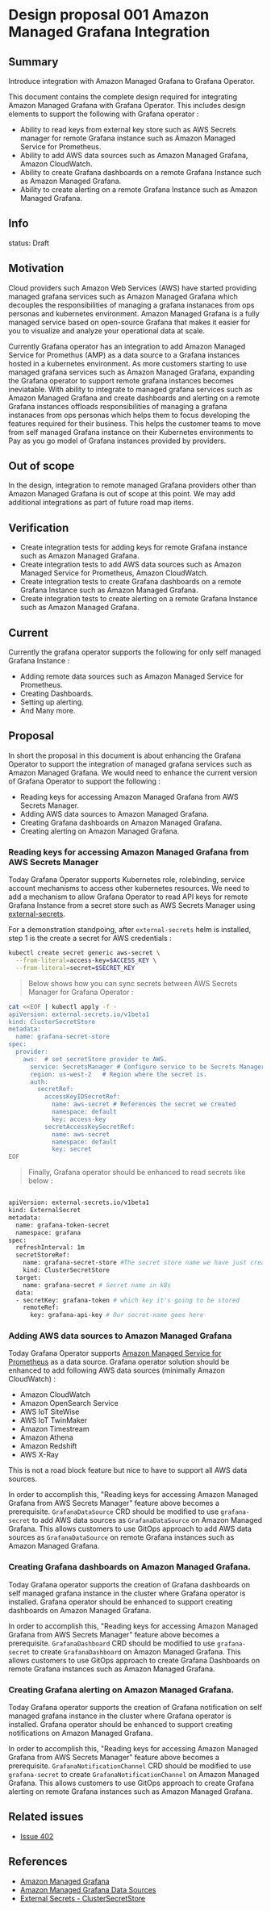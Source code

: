 # Design proposal 001 Amazon Managed Grafana Integration

## Summary

Introduce integration with Amazon Managed Grafana to Grafana Operator.

This document contains the complete design required for integrating Amazon Managed Grafana with Grafana Operator.
This includes design elements to support the following with Grafana operator :
- Ability to read keys from external key store such as AWS Secrets manager for remote Grafana instance such as Amazon Managed Service for Prometheus.
- Ability to add AWS data sources such as Amazon Managed Grafana, Amazon CloudWatch.
- Ability to create Grafana dashboards on a remote Grafana Instance such as Amazon Managed Grafana.
- Ability to create alerting on a remote Grafana Instance such as Amazon Managed Grafana.

## Info

status: Draft

## Motivation

Cloud providers such Amazon Web Services (AWS) have started providing managed grafana services such as Amazon Managed Grafana which decouples the responsibilities of managing a grafana instanaces from ops personas and kubernetes environment. Amazon Managed Grafana is a fully managed service based on open-source Grafana that makes it easier for you to visualize and analyze your operational data at scale.

Currently Grafana operator has an integration to add Amazon Managed Service for Promethus (AMP) as a data source to a Grafana instances hosted in a kubernetes environment. As more customers starting to use managed grafana services such as Amazon Managed Grafana, expanding the Grafana operator to support remote grafana instances becomes ineviatable. With ability to integrate to managed grafana services such as Amazon Managed Grafana and create dashboards and alerting on a remote Grafana instances offloads responsibilities of managing a grafana instanaces from ops personas which helps them to focus developing the features required for their business. This helps the customer teams to move from self managed Grafana instance on their Kubernetes environments to Pay as you go model of Grafana instances provided by providers.

## Out of scope

In the design, integration to remote managed Grafana providers other than Amazon Managed Grafana is out of scope at this point. We may add additional integrations as part of future road map items.

## Verification

- Create integration tests for adding keys for remote Grafana instance such as Amazon Managed Grafana.
- Create integration tests to add AWS data sources such as Amazon Managed Service for Prometheus, Amazon CloudWatch.
- Create integration tests to create Grafana dashboards on a remote Grafana Instance such as Amazon Managed Grafana.
- Create integration tests to create alerting on a remote Grafana Instance such as Amazon Managed Grafana.

## Current

Currently the grafana operator supports the following for only self managed Grafana Instance :
- Adding remote data sources such as Amazon Managed Service for Prometheus.
- Creating Dashboards.
- Setting up alerting.
- And Many more.


## Proposal

In short the proposal in this document is about enhancing the Grafana Operator to support the integration of managed grafana services such as Amazon Managed Grafana. We would need to enhance the current version of Grafana Operator to support the following :

- Reading keys for accessing Amazon Managed Grafana from AWS Secrets Manager.
- Adding AWS data sources to Amazon Managed Grafana.
- Creating Grafana dashboards on Amazon Managed Grafana.
- Creating alerting on Amazon Managed Grafana.

### Reading keys for accessing Amazon Managed Grafana from AWS Secrets Manager

Today Grafana Operator supports Kubernetes role, rolebinding, service account mechanisms to access other kubernetes resources. We need to add a mechanism to allow Grafana Operator to read API keys for remote Grafana Instance from a secret store such as AWS Secrets Manager using [external-secrets](https://github.com/external-secrets/external-secrets). 

For a demonstration standpoing, after `external-secrets` helm is installed, step 1 is the create a secret for AWS credentials :

```.bash
kubectl create secret generic aws-secret \
  --from-literal=access-key=$ACCESS_KEY \
  --from-literal=secret=$SECRET_KEY
```

> Below shows how you can sync secrets between AWS Secrets Manager for Grafana Operator :

```.bash
cat <<EOF | kubectl apply -f - 
apiVersion: external-secrets.io/v1beta1
kind: ClusterSecretStore
metadata:
  name: grafana-secret-store
spec:
  provider:
    aws:  # set secretStore provider to AWS.
      service: SecretsManager # Configure service to be Secrets Manager
      region: us-west-2   # Region where the secret is.
      auth:
        secretRef:
          accessKeyIDSecretRef: 
            name: aws-secret # References the secret we created
            namespace: default
            key: access-key  
          secretAccessKeySecretRef:
            name: aws-secret
            namespace: default
            key: secret
EOF
```

> Finally, Grafana operator should be enhanced to read secrets like below :

```.bash

apiVersion: external-secrets.io/v1beta1
kind: ExternalSecret
metadata:
  name: grafana-token-secret
  namespace: grafana
spec:
  refreshInterval: 1m
  secretStoreRef:
    name: grafana-secret-store #The secret store name we have just created.
    kind: ClusterSecretStore
  target:
    name: grafana-secret # Secret name in k8s
  data:
  - secretKey: grafana-token # which key it's going to be stored
    remoteRef:
      key: grafana-api-key # Our secret-name goes here
```


### Adding AWS data sources to Amazon Managed Grafana

Today Grafana Operator supports [Amazon Managed Service for Prometheus](https://github.com/grafana-operator/grafana-operator/blob/master/deploy/examples/datasources/AWS-Prometheus.yaml) as a data source. Grafana operator solution should be enhanced to add following AWS data sources (minimally Amazon CloudWatch) :
- Amazon CloudWatch
- Amazon OpenSearch Service
- AWS IoT SiteWise
- AWS IoT TwinMaker
- Amazon Timestream
- Amazon Athena
- Amazon Redshift
- AWS X-Ray

This is not a road block feature but nice to have to support all AWS data sources.

In order to accomplish this, "Reading keys for accessing Amazon Managed Grafana from AWS Secrets Manager" feature above becomes a prerequisite. `GrafanaDataSource` CRD should be modified to use `grafana-secret` to add AWS data sources as `GrafanaDataSource` on Amazon Managed Grafana. This allows customers to use GitOps approach to add AWS data sources as `GrafanaDataSource` on remote Grafana instances such as Amazon Managed Grafana.

### Creating Grafana dashboards on Amazon Managed Grafana.

Today Grafana operator supports the creation of Grafana dashboards on self managed grafana instance in the cluster where Grafana operator is installed. Grafana operator should be enhanced to support creating dashboards on Amazon Managed Grafana. 

In order to accomplish this, "Reading keys for accessing Amazon Managed Grafana from AWS Secrets Manager" feature above becomes a prerequisite. `GrafanaDashboard` CRD should be modified to use `grafana-secret` to create `GrafanaDashboard` on Amazon Managed Grafana. This allows customers to use GitOps approach to create Grafana Dashboards on remote Grafana instances such as Amazon Managed Grafana.

### Creating Grafana alerting on Amazon Managed Grafana.

Today Grafana operator supports the creation of Grafana notification on self managed grafana instance in the cluster where Grafana operator is installed. Grafana operator should be enhanced to support creating notifications on Amazon Managed Grafana. 

In order to accomplish this, "Reading keys for accessing Amazon Managed Grafana from AWS Secrets Manager" feature above becomes a prerequisite. `GrafanaNotificationChannel` CRD should be modified to use `grafana-secret` to create `GrafanaNotificationChannel` on Amazon Managed Grafana. This allows customers to use GitOps approach to create Grafana alerting on remote Grafana instances such as Amazon Managed Grafana.

## Related issues

- [Issue 402](https://github.com/grafana-operator/grafana-operator/issues/402)

## References

- [Amazon Managed Grafana](https://docs.aws.amazon.com/grafana/latest/userguide/what-is-Amazon-Managed-Service-Grafana.html)
- [Amazon Managed Grafana Data Sources](https://docs.aws.amazon.com/grafana/latest/userguide/AMG-data-sources.html)
- [External Secrets - ClusterSecretStore](https://external-secrets.io/v0.4.4/api-clustersecretstore/)